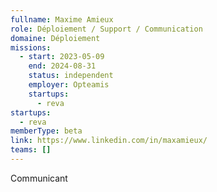 ```yaml
---
fullname: Maxime Amieux
role: Déploiement / Support / Communication
domaine: Déploiement
missions:
  - start: 2023-05-09
    end: 2024-08-31
    status: independent
    employer: Opteamis
    startups:
      - reva
startups:
  - reva
memberType: beta
link: https://www.linkedin.com/in/maxamieux/
teams: []
---
```

Communicant
